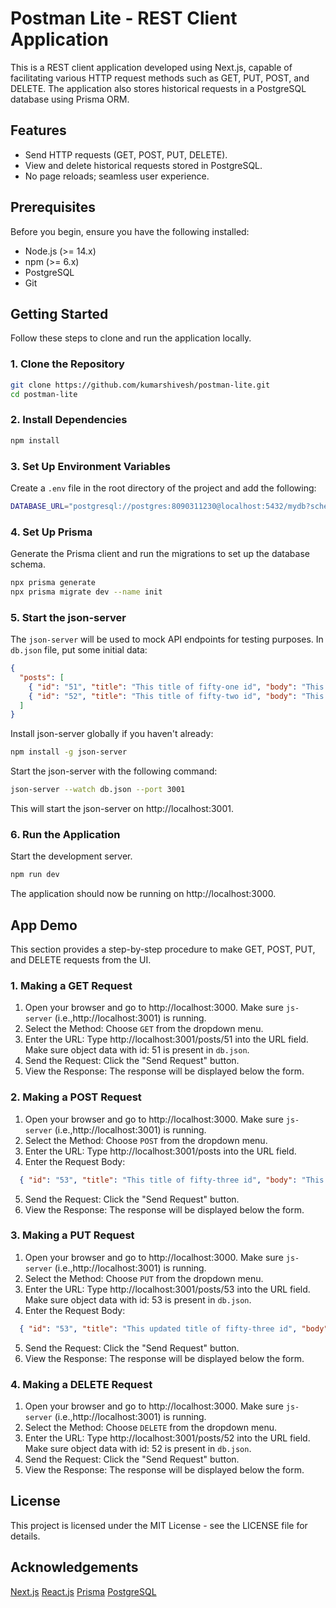 # Postman Lite - REST Client Application

This is a REST client application developed using Next.js, capable of facilitating various HTTP request methods such as GET, PUT, POST, and DELETE. The application also stores historical requests in a PostgreSQL database using Prisma ORM.

## Features

- Send HTTP requests (GET, POST, PUT, DELETE).
- View and delete historical requests stored in PostgreSQL.
- No page reloads; seamless user experience.

## Prerequisites

Before you begin, ensure you have the following installed:

- Node.js (>= 14.x)
- npm (>= 6.x)
- PostgreSQL 
- Git

## Getting Started

Follow these steps to clone and run the application locally.

### 1. Clone the Repository

```bash
git clone https://github.com/kumarshivesh/postman-lite.git
cd postman-lite
```

### 2. Install Dependencies

```bash
npm install
```

### 3. Set Up Environment Variables

Create a `.env` file in the root directory of the project and add the following:

```bash
DATABASE_URL="postgresql://postgres:8090311230@localhost:5432/mydb?schema=public"
```

### 4. Set Up Prisma

Generate the Prisma client and run the migrations to set up the database schema.

```bash
npx prisma generate
npx prisma migrate dev --name init
```

### 5. Start the json-server

The `json-server` will be used to mock API endpoints for testing purposes. In `db.json` file, put some initial data:

```json
{
  "posts": [
    { "id": "51", "title": "This title of fifty-one id", "body": "This body of fifty-one id", "userId": 51 },
    { "id": "52", "title": "This title of fifty-two id", "body": "This body of fifty-two id", "userId": 52 }
  ]
}
```

Install json-server globally if you haven't already:
```bash
npm install -g json-server
```

Start the json-server with the following command:
```bash
json-server --watch db.json --port 3001
```

This will start the json-server on http://localhost:3001.

### 6. Run the Application

Start the development server.

```bash
npm run dev
```

The application should now be running on http://localhost:3000.

## App Demo

This section provides a step-by-step procedure to make GET, POST, PUT, and DELETE requests from the UI.

### 1. Making a GET Request

1. Open your browser and go to http://localhost:3000. Make sure `js-server` (i.e.,http://localhost:3001) is running.
2. Select the Method: Choose `GET` from the dropdown menu.
3. Enter the URL: Type http://localhost:3001/posts/51 into the URL field. Make sure object data with id: 51 is present in `db.json`. 
4. Send the Request: Click the "Send Request" button.
5. View the Response: The response will be displayed below the form.

### 2. Making a POST Request

1. Open your browser and go to http://localhost:3000. Make sure `js-server` (i.e.,http://localhost:3001) is running.
2. Select the Method: Choose `POST` from the dropdown menu.
3. Enter the URL: Type http://localhost:3001/posts into the URL field. 
4. Enter the Request Body:
```json
  { "id": "53", "title": "This title of fifty-three id", "body": "This body of fifty-three id", "userId": 53 }
```
5. Send the Request: Click the "Send Request" button.
6. View the Response: The response will be displayed below the form.

### 3. Making a PUT Request

1. Open your browser and go to http://localhost:3000. Make sure `js-server` (i.e.,http://localhost:3001) is running.
2. Select the Method: Choose `PUT` from the dropdown menu.
3. Enter the URL: Type http://localhost:3001/posts/53 into the URL field. Make sure object data with id: 53 is present in `db.json`. 
4. Enter the Request Body:
```json
  { "id": "53", "title": "This updated title of fifty-three id", "body": "This updated body of fifty-three id", "userId": 53 }
```
5. Send the Request: Click the "Send Request" button.
6. View the Response: The response will be displayed below the form.

### 4. Making a DELETE Request

1. Open your browser and go to http://localhost:3000. Make sure `js-server` (i.e.,http://localhost:3001) is running.
2. Select the Method: Choose `DELETE` from the dropdown menu.
3. Enter the URL: Type http://localhost:3001/posts/52 into the URL field. Make sure object data with id: 52 is present in `db.json`. 
4. Send the Request: Click the "Send Request" button.
5. View the Response: The response will be displayed below the form.


## License
This project is licensed under the MIT License - see the LICENSE file for details.

## Acknowledgements
[Next.js](https://nextjs.org/)
[React.js](https://react.dev/)
[Prisma](https://www.prisma.io/)
[PostgreSQL](https://www.postgresql.org/)
